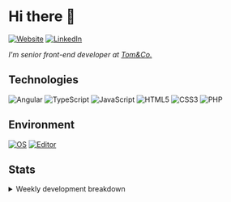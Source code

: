 # Hi there 👋

[![Website](https://img.shields.io/badge/Website-rafalwolak.pl-informational?style=flat-square&color=black&logo=vercel&logoColor=white)](https://rafalwolak.pl)
[![LinkedIn](https://img.shields.io/badge/LinkedIn-rafalwolak-informational?style=flat-square&logo=linkedin&logoColor=white)](https://www.linkedin.com/in/rafalwolak/)

*I'm senior front-end developer at [Tom&Co.](https://www.tomandco.co.uk/)*
## Technologies
![Angular](https://img.shields.io/badge/angular-%23DD0031.svg?style=for-the-badge&logo=angular&logoColor=white) ![TypeScript](https://img.shields.io/badge/typescript-%23007ACC.svg?style=for-the-badge&logo=typescript&logoColor=white) ![JavaScript](https://img.shields.io/badge/javascript-%23323330.svg?style=for-the-badge&logo=javascript&logoColor=%23F7DF1E) ![HTML5](https://img.shields.io/badge/html5-%23E34F26.svg?style=for-the-badge&logo=html5&logoColor=white) ![CSS3](https://img.shields.io/badge/css3-%231572B6.svg?style=for-the-badge&logo=css3&logoColor=white) ![PHP](https://img.shields.io/badge/php-%23777BB4.svg?style=for-the-badge&logo=php&logoColor=white) 
## Environment
[![OS](https://img.shields.io/badge/OS-macOS-informational?style=flat-square&logo=apple&logoColor=white)](https://en.wikipedia.org/wiki/MacOS)
[![Editor](https://img.shields.io/badge/Editor-VSCode-blue?style=flat-square&logo=visual-studio-code&logoColor=white)](https://code.visualstudio.com/)

## Stats
<details>
<summary>Weekly development breakdown</summary>

<!--START_SECTION:waka-->

```text
YAML         1 hr 20 mins    ███████▓░░░░░░░░░░░░░░░░░   31.25 %
JSON         1 hr 12 mins    ███████░░░░░░░░░░░░░░░░░░   28.19 %
Bash         42 mins         ████░░░░░░░░░░░░░░░░░░░░░   16.58 %
TypeScript   21 mins         ██░░░░░░░░░░░░░░░░░░░░░░░   08.30 %
JavaScript   14 mins         █▒░░░░░░░░░░░░░░░░░░░░░░░   05.41 %
Dart         10 mins         █░░░░░░░░░░░░░░░░░░░░░░░░   04.05 %
```

<!--END_SECTION:waka-->
</details>
